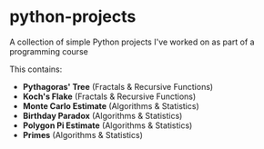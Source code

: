# python-projects
A collection of simple Python projects I've worked on as part of a programming course

This contains:
- **Pythagoras' Tree** (Fractals & Recursive Functions)
- **Koch's Flake** (Fractals & Recursive Functions)
- **Monte Carlo Estimate** (Algorithms & Statistics)
- **Birthday Paradox** (Algorithms & Statistics)
- **Polygon Pi Estimate** (Algorithms & Statistics)
- **Primes** (Algorithms & Statistics)